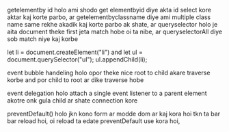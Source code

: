 getelementby id holo ami shodo get elementbyid diye akta id select kore aktar kaj korte parbo, ar getelementbyclassname diye ami multiple class name same rekhe akadik kaj korte parbo ak shate, ar queryselector holo je aita document theke first jeta match hobe oi ta nibe, ar queryselectorAll diye sob match niye kaj korbe


let li = document.createElement("li") and 
let ul = document.querySelector("ul"); 
ul.appendChild(li);


 event bubble handeling holo opor theke nice root to child akare traverse korbe and por child to root ar dike traverse hobe

 event delegation holo attach a single event listener to a parent element akotre onk gula child ar shate connection kore

 preventDefault() holo jkn kono form ar modde dom ar kaj kora hoi tkn ta bar bar reload hoi, oi reload ta edate preventDefault use kora hoi, 